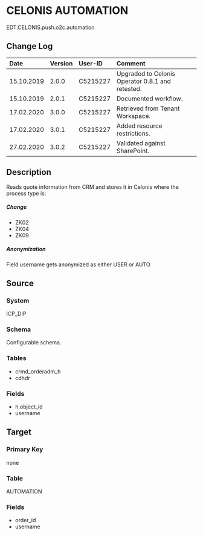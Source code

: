 # CELONIS AUTOMATION
EDT.CELONIS.push.o2c.automation


## Change Log
|   Date        |   Version |   User-ID     |   Comment     |
|   :--         |   :--     |   :--         |   :--         |
|   15.10.2019  |   2.0.0   |   C5215227    |   Upgraded to Celonis Operator 0.8.1 and retested.    |
|   15.10.2019  |   2.0.1   |   C5215227    |   Documented workflow.    |
|   17.02.2020  |   3.0.0   |   C5215227    |   Retrieved from Tenant Workspace.    |
|   17.02.2020  |   3.0.1   |   C5215227    |   Added resource restrictions.    |
|   27.02.2020  |   3.0.2   |   C5215227    |   Validated against SharePoint.    |


## Description
Reads quote information from CRM and stores it in Celonis where the process type is:

##### Change
- ZK02
- ZK04
- ZK09

##### Anonymization
Field username gets anonymized as either USER or AUTO.


## Source

### System
ICP_DIP

### Schema
Configurable schema.

### Tables
- crmd_orderadm_h
- cdhdr

### Fields
- h.object_id
- username


## Target

### Primary Key
none

### Table
AUTOMATION

### Fields
- order_id
- username